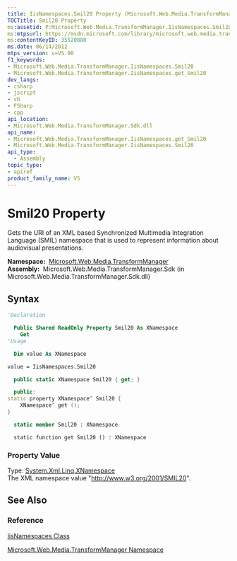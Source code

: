 ```yaml
---
title: IisNamespaces.Smil20 Property (Microsoft.Web.Media.TransformManager)
TOCTitle: Smil20 Property
ms:assetid: P:Microsoft.Web.Media.TransformManager.IisNamespaces.Smil20
ms:mtpsurl: https://msdn.microsoft.com/library/microsoft.web.media.transformmanager.iisnamespaces.smil20(v=VS.90)
ms:contentKeyID: 35520888
ms.date: 06/14/2012
mtps_version: v=VS.90
f1_keywords:
- Microsoft.Web.Media.TransformManager.IisNamespaces.Smil20
- Microsoft.Web.Media.TransformManager.IisNamespaces.get_Smil20
dev_langs:
- csharp
- jscript
- vb
- FSharp
- cpp
api_location:
- Microsoft.Web.Media.TransformManager.Sdk.dll
api_name:
- Microsoft.Web.Media.TransformManager.IisNamespaces.get_Smil20
- Microsoft.Web.Media.TransformManager.IisNamespaces.Smil20
api_type:
  - Assembly
topic_type:
- apiref
product_family_name: VS
---
```


# Smil20 Property

Gets the URI of an XML based Synchronized Multimedia Integration Language (SMIL) namespace that is used to represent information about audiovisual presentations.

**Namespace:**  [Microsoft.Web.Media.TransformManager](microsoft-web-media-transformmanager-namespace.md)  
**Assembly:**  Microsoft.Web.Media.TransformManager.Sdk (in Microsoft.Web.Media.TransformManager.Sdk.dll)

## Syntax

```vb
'Declaration

  Public Shared ReadOnly Property Smil20 As XNamespace
    Get
'Usage

  Dim value As XNamespace

value = IisNamespaces.Smil20
```

```csharp
  public static XNamespace Smil20 { get; }
```

```cpp
  public:
static property XNamespace^ Smil20 {
    XNamespace^ get ();
}
```

``` fsharp
  static member Smil20 : XNamespace
```

```jscript
  static function get Smil20 () : XNamespace
```

### Property Value

Type: [System.Xml.Linq.XNamespace](https://msdn.microsoft.com/library/bb291898)  
The XML namespace value "<http://www.w3.org/2001/SMIL20>".  

## See Also

### Reference

[IisNamespaces Class](iisnamespaces-class-microsoft-web-media-transformmanager.md)

[Microsoft.Web.Media.TransformManager Namespace](microsoft-web-media-transformmanager-namespace.md)

